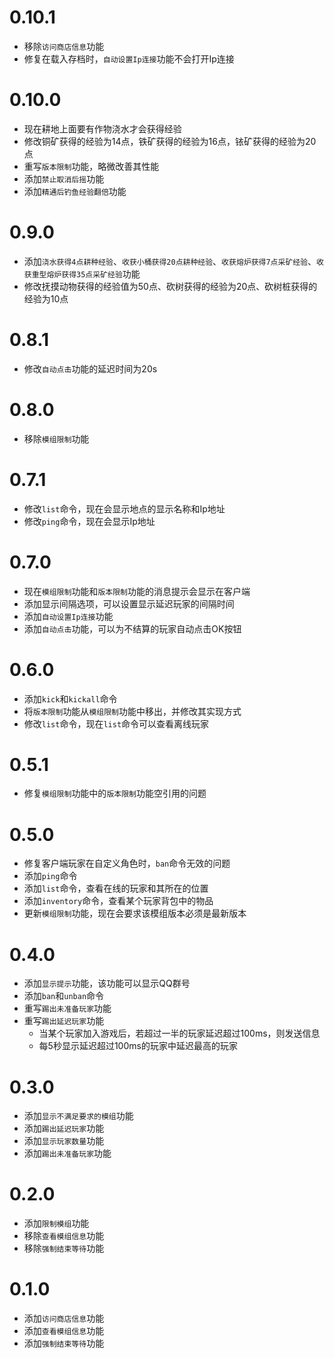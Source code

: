 # 0.10.1

- 移除`访问商店信息`功能
- 修复在载入存档时，`自动设置Ip连接`功能不会打开Ip连接

# 0.10.0

- 现在耕地上面要有作物浇水才会获得经验
- 修改铜矿获得的经验为14点，铁矿获得的经验为16点，铱矿获得的经验为20点
- 重写`版本限制`功能，略微改善其性能
- 添加`禁止取消后摇`功能
- 添加`精通后钓鱼经验翻倍`功能

# 0.9.0

- 添加`浇水获得4点耕种经验`、`收获小桶获得20点耕种经验`、`收获熔炉获得7点采矿经验`、`收获重型熔炉获得35点采矿经验`功能
- 修改抚摸动物获得的经验值为50点、砍树获得的经验为20点、砍树桩获得的经验为10点

# 0.8.1

- 修改`自动点击`功能的延迟时间为20s

# 0.8.0

- 移除`模组限制`功能

# 0.7.1

- 修改`list`命令，现在会显示地点的显示名称和Ip地址
- 修改`ping`命令，现在会显示Ip地址

# 0.7.0

- 现在`模组限制`功能和`版本限制`功能的消息提示会显示在客户端
- 添加显示间隔选项，可以设置显示延迟玩家的间隔时间
- 添加`自动设置Ip连接`功能
- 添加`自动点击`功能，可以为不结算的玩家自动点击OK按钮

# 0.6.0

- 添加`kick`和`kickall`命令
- 将`版本限制`功能从`模组限制`功能中移出，并修改其实现方式
- 修改`list`命令，现在`list`命令可以查看离线玩家

# 0.5.1

- 修复`模组限制`功能中的`版本限制`功能空引用的问题

# 0.5.0

- 修复客户端玩家在自定义角色时，`ban`命令无效的问题
- 添加`ping`命令
- 添加`list`命令，查看在线的玩家和其所在的位置
- 添加`inventory`命令，查看某个玩家背包中的物品
- 更新`模组限制`功能，现在会要求该模组版本必须是最新版本

# 0.4.0

- 添加`显示提示`功能，该功能可以显示QQ群号
- 添加`ban`和`unban`命令
- 重写`踢出未准备玩家`功能
- 重写`踢出延迟玩家`功能
    - 当某个玩家加入游戏后，若超过一半的玩家延迟超过100ms，则发送信息
    - 每5秒显示延迟超过100ms的玩家中延迟最高的玩家

# 0.3.0

- 添加`显示不满足要求的模组`功能
- 添加`踢出延迟玩家`功能
- 添加`显示玩家数量`功能
- 添加`踢出未准备玩家`功能

# 0.2.0

- 添加`限制模组`功能
- 移除`查看模组信息`功能
- 移除`强制结束等待`功能

# 0.1.0

- 添加`访问商店信息`功能
- 添加`查看模组信息`功能
- 添加`强制结束等待`功能